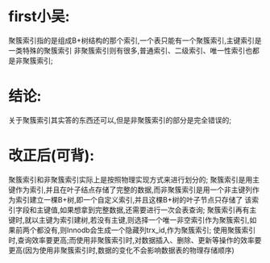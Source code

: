# first小吴:
  聚簇索引指的是组成B+树结构的那个索引,一个表只能有一个聚簇索引,主键索引是一类特殊的聚簇索引
  非聚簇索引则有很多,普通索引、二级索引、唯一性索引也都是非聚簇索引;

# 结论:
  关于聚簇索引其实答的东西还可以,但是非聚簇索引的部分是完全错误的;

# 改正后(可背):
  聚簇索引和非聚簇索引实际上是按照物理实现方式来进行划分的;
  聚簇索引是用主键作为索引,并且在叶子结点存储了完整的数据,而非聚簇索引是用一个非主键列作为索引建立一棵B+树,即一个自定义索引,并且这棵B+树的叶子节点只存储了 
该索引字段和主键值,如果想拿到完整数据,还需要进行一次会表查询;
  聚簇索引再有主键时,就以主键为索引建树,若没有主键,则选择一个唯一非空索引作为聚簇索引,如果前两个都没有,则Innodb会生成一个隐藏列trx_id,作为聚簇索引;
  使用聚簇索引时,查询效率要更高;而使用非聚簇索引时,对数据插入、删除、更新等操作的效率要更高(因为使用非聚簇索引时,数据的变化不会影响数据表的物理存储顺序)